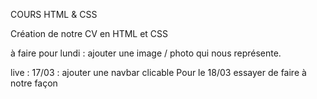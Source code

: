COURS HTML & CSS 

Création de notre CV en HTML et CSS 

à faire pour lundi : 
ajouter une image / photo qui nous représente. 

live : 17/03 : ajouter une navbar clicable 
Pour le 18/03 essayer de faire à notre façon 